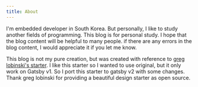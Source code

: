 ```yaml
---
title: About
---
```


I'm embedded developer in South Korea. But personally, I like to study another fields of programming. This blog is for personal study. I hope that the blog content will be helpful to many people. if there are any errors in the blog content, I would appreciate it if you let me know.

This blog is not my pure creation, but was created with reference to <a href="https://github.com/greglobinski/gatsby-starter-personal-blog"> greg lobinski's starter</a>. I like this starter so I wanted to use original, but it only work on Gatsby v1. So I port this starter to gatsby v2 with some changes. Thank greg lobinski for providing a beautiful design starter as open source.
